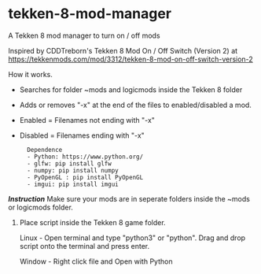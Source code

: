 # tekken-8-mod-manager
A Tekken 8 mod manager to turn on / off mods 


Inspired by CDDTreborn's Tekken 8 Mod On / Off Switch (Version 2) at https://tekkenmods.com/mod/3312/tekken-8-mod-on-off-switch-version-2


How it works.
- Searches for folder ~mods and logicmods inside the Tekken 8 folder
- Adds or removes "-x" at the end of the files to enabled/disabled a mod.
- Enabled = Filenames not ending with "-x"
- Disabled = Filenames ending with "-x"

   

        Dependence
        - Python: https://www.python.org/
        - glfw: pip install glfw
        - numpy: pip install numpy
        - PyOpenGL : pip install PyOpenGL
        - imgui: pip install imgui

***Instruction***
Make sure your mods are in seperate folders inside the ~mods or logicmods folder.
   
1. Place script inside the Tekken 8 game folder.

   Linux - Open terminal and type "python3" or "python". Drag and drop script onto the terminal and press enter.

   Window - Right click file and Open with Python



